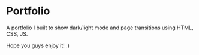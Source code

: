 # Portfolio

A portfolio I built to show dark/light mode and page transitions using HTML, CSS, JS. 

Hope you guys enjoy it! :) 
